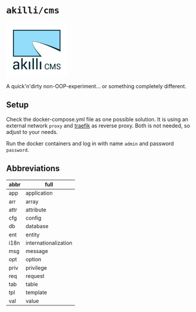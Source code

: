 # `akilli/cms`

![akıllı CMS](https://raw.githubusercontent.com/akilli/cms/master/www/theme/logo.jpg)

A quick'n'dirty non-OOP-experiment... or something completely different.

## Setup

Check the docker-compose.yml file as one possible solution. It is using an external network `proxy` and [traefik](https://traefik.io/) as reverse proxy. Both is not needed, so adjust to your needs.

Run the docker containers and log in with name `admin` and password `password`.

## Abbreviations

abbr | full
---- | -------
app  | application
arr  | array
attr | attribute
cfg  | config
db   | database
ent  | entity
i18n | internationalization
msg  | message
opt  | option
priv | privilege
req  | request
tab  | table
tpl  | template
val  | value
